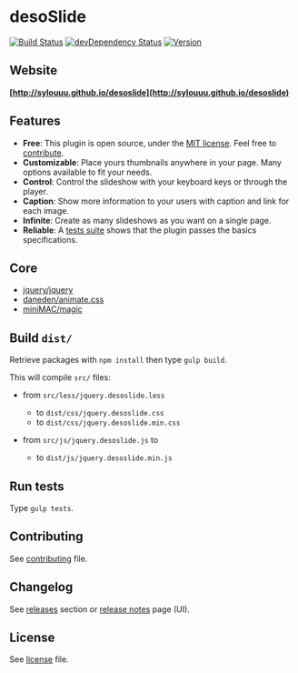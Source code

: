 # desoSlide
[![Build Status](http://img.shields.io/travis/sylouuu/desoslide.svg?style=flat)](https://travis-ci.org/sylouuu/desoslide) [![devDependency Status](http://img.shields.io/david/dev/sylouuu/desoslide.svg?style=flat)](https://david-dm.org/sylouuu/desoslide#info=devDependencies)
[![Version](http://img.shields.io/npm/v/desoslide.svg?style=flat)](https://www.npmjs.org/package/desoslide)

## Website

**[http://sylouuu.github.io/desoslide](http://sylouuu.github.io/desoslide)**

## Features

* **Free**: This plugin is open source, under the [MIT license](LICENSE.md). Feel free to [contribute](CONTRIBUTING.md).
* **Customizable**: Place yours thumbnails anywhere in your page. Many options available to fit your needs.
* **Control**: Control the slideshow with your keyboard keys or through the player.
* **Caption**: Show more information to your users with caption and link for each image.
* **Infinite**: Create as many slideshows as you want on a single page.
* **Reliable**: A [tests suite](tests) shows that the plugin passes the basics specifications.

## Core

* [jquery/jquery](https://github.com/jquery/jquery)
* [daneden/animate.css](https://github.com/daneden/animate.css)
* [miniMAC/magic](https://github.com/miniMAC/magic)

## Build `dist/`

Retrieve packages with `npm install` then type `gulp build`.

This will compile `src/` files:

* from `src/less/jquery.desoslide.less`
    * to `dist/css/jquery.desoslide.css`
    * to `dist/css/jquery.desoslide.min.css`

* from `src/js/jquery.desoslide.js` to
    * to `dist/js/jquery.desoslide.min.js`

## Run tests

Type `gulp tests`.

## Contributing

See [contributing](CONTRIBUTING.md) file.

## Changelog

See [releases](https://github.com/sylouuu/desoslide/releases) section or [release notes](http://sylouuu.github.io/desoslide/doc/release-notes.html) page (UI).

## License

See [license](LICENSE.md) file.
